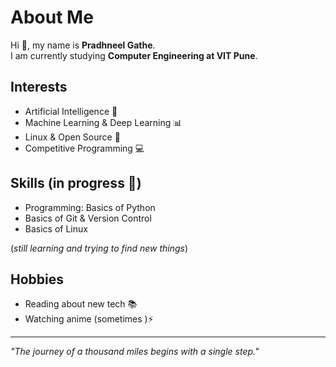 # About Me

Hi 👋, my name is **Pradhneel Gathe**.  
I am currently studying **Computer Engineering at VIT Pune**.  

## Interests
- Artificial Intelligence 🤖
- Machine Learning & Deep Learning 📊
- Linux & Open Source 🐧
- Competitive Programming 💻

## Skills (in progress 🚀)
- Programming: Basics of Python
- Basics of Git & Version Control
- Basics of Linux

(*still learning and trying to find new things*) 

## Hobbies
- Reading about new tech 📚
- Watching anime (sometimes )⚡

---
*"The journey of a thousand miles begins with a single step."*

